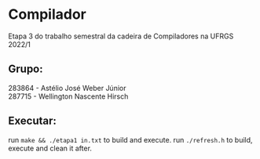 # Compilador
Etapa 3 do trabalho semestral da cadeira de Compiladores na UFRGS 
2022/1
## Grupo:
283864 - Astélio José Weber Júnior <br />
287715 - Wellington Nascente Hirsch

## Executar:
run `make && ./etapa1 in.txt` to build and execute.
run `./refresh.h` to build, execute and clean it after.
